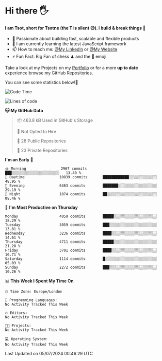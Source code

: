 # Hi there :raised_hand_with_fingers_splayed:
#### I am Tsot, short for Tsotne (the T is silent :wink:). I build & break things :space_invader:
- :telescope: Passionate about building fast, scalable and flexible products
- :seedling: I am currently learning the latest JavaScript framework 
- :mailbox: How to reach me: [@My LinkedIn](https://www.linkedin.com/in/tsotne-gvadzabia/) or [@My Website](https://tsotne.co.uk/contact)
- :zap: Fun Fact: Big Fan of chess ♟ and the 👾 emoji

Take a look at my Projects on my [Portfolio](https://tsotne.co.uk/) or for a more **up to date** experience browse my GitHub Repositories.

You can see some statistics below!:space_invader:
<!--START_SECTION:waka-->
![Code Time](http://img.shields.io/badge/Code%20Time-761%20hrs%202%20mins-blue)

![Lines of code](https://img.shields.io/badge/From%20Hello%20World%20I%27ve%20Written-7.2%20million%20lines%20of%20code-blue)

**🐱 My GitHub Data** 

> 📦 463.8 kB Used in GitHub's Storage 
 > 
> 🚫 Not Opted to Hire
 > 
> 📜 28 Public Repositories 
 > 
> 🔑 23 Private Repositories 
 > 
**I'm an Early 🐤** 

```text
🌞 Morning                2967 commits        ███░░░░░░░░░░░░░░░░░░░░░░   13.40 % 
🌆 Daytime                10839 commits       ████████████░░░░░░░░░░░░░   48.95 % 
🌃 Evening                6463 commits        ███████░░░░░░░░░░░░░░░░░░   29.19 % 
🌙 Night                  1874 commits        ██░░░░░░░░░░░░░░░░░░░░░░░   08.46 % 
```
📅 **I'm Most Productive on Thursday** 

```text
Monday                   4050 commits        █████░░░░░░░░░░░░░░░░░░░░   18.29 % 
Tuesday                  3059 commits        ███░░░░░░░░░░░░░░░░░░░░░░   13.81 % 
Wednesday                3236 commits        ████░░░░░░░░░░░░░░░░░░░░░   14.61 % 
Thursday                 4711 commits        █████░░░░░░░░░░░░░░░░░░░░   21.28 % 
Friday                   3701 commits        ████░░░░░░░░░░░░░░░░░░░░░   16.71 % 
Saturday                 1114 commits        █░░░░░░░░░░░░░░░░░░░░░░░░   05.03 % 
Sunday                   2272 commits        ███░░░░░░░░░░░░░░░░░░░░░░   10.26 % 
```


📊 **This Week I Spent My Time On** 

```text
🕑︎ Time Zone: Europe/London

💬 Programming Languages: 
No Activity Tracked This Week

🔥 Editors: 
No Activity Tracked This Week

🐱‍💻 Projects: 
No Activity Tracked This Week

💻 Operating System: 
No Activity Tracked This Week
```


 Last Updated on 05/07/2024 00:46:29 UTC
<!--END_SECTION:waka-->
